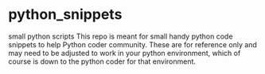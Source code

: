 # python_snippets
small python scripts
This repo is meant for small handy python code snippets to help Python coder community.
These are for reference only and may need to be adjusted to work in your python environment, which of course is down to the python coder for that environment.
